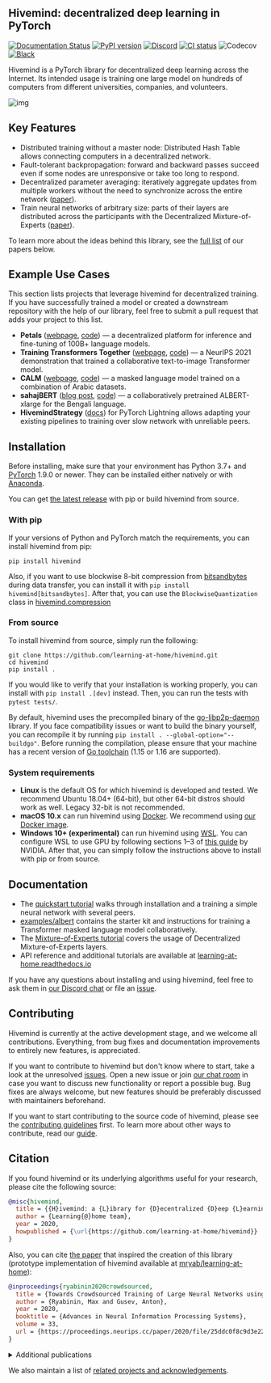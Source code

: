 ## Hivemind: decentralized deep learning in PyTorch

[![Documentation Status](https://readthedocs.org/projects/learning-at-home/badge/?version=latest)](https://learning-at-home.readthedocs.io/en/latest/?badge=latest)
[![PyPI version](https://img.shields.io/pypi/v/hivemind.svg?color=blue)](https://pypi.org/project/hivemind/)
[![Discord](https://img.shields.io/static/v1?style=default&label=Discord&logo=discord&message=join)](https://discord.gg/uGugx9zYvN)
[![CI status](https://github.com/learning-at-home/hivemind/actions/workflows/run-tests.yml/badge.svg?branch=master)](https://github.com/learning-at-home/hivemind/actions)
![Codecov](https://img.shields.io/codecov/c/github/learning-at-home/hivemind)
[![Black](https://img.shields.io/badge/code%20style-black-000000.svg)](https://github.com/psf/black)

Hivemind is a PyTorch library for decentralized deep learning across the Internet. Its intended usage is training one
large model on hundreds of computers from different universities, companies, and volunteers.

![img](https://i.imgur.com/GPxolxb.gif)

## Key Features

* Distributed training without a master node: Distributed Hash Table allows connecting computers in a decentralized
  network.
* Fault-tolerant backpropagation: forward and backward passes succeed even if some nodes are unresponsive or take too
  long to respond.
* Decentralized parameter averaging: iteratively aggregate updates from multiple workers without the need to
  synchronize across the entire network ([paper](https://arxiv.org/abs/2103.03239)).
* Train neural networks of arbitrary size: parts of their layers are distributed across the participants with the
  Decentralized Mixture-of-Experts ([paper](https://arxiv.org/abs/2002.04013)).

To learn more about the ideas behind this library,
see the [full list](#citation) of our papers below.

## Example Use Cases

This section lists projects that leverage hivemind for decentralized training. 
If you have successfully trained a model or created a downstream repository with the help of our library, 
feel free to submit a pull request that adds your project to this list.

* **Petals** ([webpage](https://petals.ml), [code](https://github.com/bigscience-workshop/petals)) — a decentralized platform for inference and fine-tuning of 100B+ language models.
* **Training Transformers Together** ([webpage](https://training-transformers-together.github.io/), [code](https://github.com/learning-at-home/dalle-hivemind)) — a NeurIPS 2021 demonstration that trained a collaborative text-to-image Transformer model.
* **CALM** ([webpage](https://huggingface.co/CALM), [code](https://github.com/NCAI-Research/CALM)) — a masked language model trained on a combination of Arabic datasets.
* **sahajBERT** ([blog post](https://huggingface.co/blog/collaborative-training), [code](https://github.com/tanmoyio/sahajbert)) — a collaboratively pretrained ALBERT-xlarge for the Bengali language.
* **HivemindStrategy** ([docs](https://lightning.ai/docs/pytorch/stable/advanced/third_party/hivemind.html?highlight=hivemindstrategy)) for PyTorch Lightning allows adapting your existing pipelines to training over slow network with unreliable peers.

## Installation

Before installing, make sure that your environment has Python 3.7+
and [PyTorch](https://pytorch.org/get-started/locally/#start-locally) 1.9.0 or newer. They can be installed either
natively or with [Anaconda](https://www.anaconda.com/products/individual).

You can get [the latest release](https://pypi.org/project/hivemind) with pip or build hivemind from source.

### With pip

If your versions of Python and PyTorch match the requirements, you can install hivemind from pip:

```
pip install hivemind
```

Also, if you want to use blockwise 8-bit compression from [bitsandbytes](https://github.com/TimDettmers/bitsandbytes) 
during data transfer, you can install it with `pip install hivemind[bitsandbytes]`. 
After that, you can use the `BlockwiseQuantization` class in [hivemind.compression](./hivemind/compression)

### From source

To install hivemind from source, simply run the following:

```
git clone https://github.com/learning-at-home/hivemind.git
cd hivemind
pip install .
```

If you would like to verify that your installation is working properly, you can install with `pip install .[dev]`
instead. Then, you can run the tests with `pytest tests/`.

By default, hivemind uses the precompiled binary of
the [go-libp2p-daemon](https://github.com/learning-at-home/go-libp2p-daemon) library. If you face compatibility issues
or want to build the binary yourself, you can recompile it by running `pip install . --global-option="--buildgo"`.
Before running the compilation, please ensure that your machine has a recent version
of [Go toolchain](https://golang.org/doc/install) (1.15 or 1.16 are supported).

### System requirements

- __Linux__ is the default OS for which hivemind is developed and tested. We recommend Ubuntu 18.04+ (64-bit), but
  other 64-bit distros should work as well. Legacy 32-bit is not recommended.
- __macOS 10.x__ can run hivemind using [Docker](https://docs.docker.com/desktop/mac/install/).
  We recommend using [our Docker image](https://hub.docker.com/r/learningathome/hivemind).
- __Windows 10+ (experimental)__ can run hivemind
  using [WSL](https://docs.microsoft.com/ru-ru/windows/wsl/install-win10). You can configure WSL to use GPU by
  following sections 1–3 of [this guide](https://docs.nvidia.com/cuda/wsl-user-guide/index.html) by NVIDIA. After
  that, you can simply follow the instructions above to install with pip or from source.

## Documentation

* The [quickstart tutorial](https://learning-at-home.readthedocs.io/en/latest/user/quickstart.html) walks through
  installation and a training a simple neural network with several peers.
* [examples/albert](https://github.com/learning-at-home/hivemind/tree/master/examples/albert) contains the starter kit
  and instructions for training a Transformer masked language model collaboratively.
* The [Mixture-of-Experts tutorial](https://learning-at-home.readthedocs.io/en/latest/user/moe.html)
  covers the usage of Decentralized Mixture-of-Experts layers.
* API reference and additional tutorials are available
  at [learning-at-home.readthedocs.io](https://learning-at-home.readthedocs.io)

If you have any questions about installing and using hivemind, feel free to ask them in
[our Discord chat](https://discord.gg/uGugx9zYvN) or file an [issue](https://github.com/learning-at-home/hivemind/issues).

## Contributing

Hivemind is currently at the active development stage, and we welcome all contributions. Everything, from bug fixes and
documentation improvements to entirely new features, is appreciated.

If you want to contribute to hivemind but don't know where to start, take a look at the
unresolved [issues](https://github.com/learning-at-home/hivemind/issues). Open a new issue or
join [our chat room](https://discord.gg/uGugx9zYvN) in case you want to discuss new functionality or report a possible
bug. Bug fixes are always welcome, but new features should be preferably discussed with maintainers beforehand.

If you want to start contributing to the source code of hivemind, please see
the [contributing guidelines](https://github.com/learning-at-home/hivemind/blob/master/CONTRIBUTING.md) first. To learn
more about other ways to contribute, read
our [guide](https://learning-at-home.readthedocs.io/en/latest/user/contributing.html).

## Citation

If you found hivemind or its underlying algorithms useful for your research, please cite the following source:

```bibtex
@misc{hivemind,
  title = {{H}ivemind: a {L}ibrary for {D}ecentralized {D}eep {L}earning},
  author = {Learning{@}home team},
  year = 2020,
  howpublished = {\url{https://github.com/learning-at-home/hivemind}}
}
```

Also, you can cite [the paper](https://arxiv.org/abs/2002.04013) that inspired the creation of this library
(prototype implementation of hivemind available
at [mryab/learning-at-home](https://github.com/mryab/learning-at-home)):

```bibtex
@inproceedings{ryabinin2020crowdsourced,
  title = {Towards Crowdsourced Training of Large Neural Networks using Decentralized Mixture-of-Experts},
  author = {Ryabinin, Max and Gusev, Anton},
  year = 2020,
  booktitle = {Advances in Neural Information Processing Systems},
  volume = 33,
  url = {https://proceedings.neurips.cc/paper/2020/file/25ddc0f8c9d3e22e03d3076f98d83cb2-Paper.pdf}
}
```

<details>
 <summary>Additional publications</summary>

["Moshpit SGD: Communication-Efficient Decentralized Training on Heterogeneous Unreliable Devices"](https://arxiv.org/abs/2103.03239)

```bibtex
@inproceedings{ryabinin2021moshpit,
  title = {Moshpit SGD: Communication-Efficient Decentralized Training on Heterogeneous Unreliable Devices},
  author = {Ryabinin, Max and Gorbunov, Eduard and Plokhotnyuk, Vsevolod and Pekhimenko, Gennady},
  year = 2021,
  booktitle = {Advances in Neural Information Processing Systems},
  volume = 34,
  url = {https://proceedings.neurips.cc/paper/2021/file/97275a23ca44226c9964043c8462be96-Paper.pdf}
}
```

["Distributed Deep Learning in Open Collaborations"](https://arxiv.org/abs/2106.10207)

```bibtex
@inproceedings{diskin2021distributed,
  title = {Distributed Deep Learning In Open Collaborations},
  author = {Michael Diskin and Alexey Bukhtiyarov and Max Ryabinin and Lucile Saulnier and Quentin Lhoest and Anton Sinitsin and Dmitry Popov and Dmitriy Pyrkin and Maxim Kashirin and Alexander Borzunov and Albert Villanova del Moral and Denis Mazur and Ilia Kobelev and Yacine Jernite and Thomas Wolf and Gennady Pekhimenko},
  year = 2021,
  booktitle = {Advances in Neural Information Processing Systems},
  url = {https://openreview.net/forum?id=FYHktcK-7v}
}
```

["Secure Distributed Training at Scale"](https://arxiv.org/abs/2106.11257)

```bibtex
@inproceedings{gorbunov2022secure,
  title = {Secure Distributed Training at Scale},
  author = {Gorbunov, Eduard and Borzunov, Alexander and Diskin, Michael and Ryabinin, Max},
  year = 2022,
  month = {17--23 Jul},
  booktitle = {Proceedings of the 39th International Conference on Machine Learning},
  series = {Proceedings of Machine Learning Research},
  volume = 162,
  url = {https://proceedings.mlr.press/v162/gorbunov22a.html}
}
```

["Training Transformers Together"](https://arxiv.org/abs/2207.03481)

```bibtex
@misc{borzunov2022training,
  title = {Training Transformers Together},
  author = {Alexander Borzunov and Max Ryabinin and Tim Dettmers and Quentin Lhoest and Lucile Saulnier and Michael Diskin and Yacine Jernite and Thomas Wolf},
  year = 2022,
  eprint = {2207.03481},
  archiveprefix = {arXiv},
  primaryclass = {cs.LG}
}
```

</details>

We also maintain a list
of [related projects and acknowledgements](https://learning-at-home.readthedocs.io/en/latest/user/acknowledgements.html).
